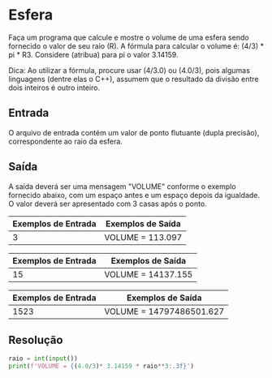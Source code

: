 # Esfera
Faça um programa que calcule e mostre o volume de uma esfera sendo fornecido o valor de seu raio (R). A fórmula para calcular o volume é: (4/3) * pi * R3. Considere (atribua) para pi o valor 3.14159.

Dica: Ao utilizar a fórmula, procure usar (4/3.0) ou (4.0/3), pois algumas linguagens (dentre elas o C++), assumem que o resultado da divisão entre dois inteiros é outro inteiro.

## Entrada
O arquivo de entrada contém um valor de ponto flutuante (dupla precisão), correspondente ao raio da esfera.

## Saída
A saída deverá ser uma mensagem "VOLUME" conforme o exemplo fornecido abaixo, com um espaço antes e um espaço depois da igualdade. O valor deverá ser apresentado com 3 casas após o ponto.

| Exemplos de Entrada |     Exemplos de Saída     |
|---------------------|---------------------------|
| 3                   | VOLUME = 113.097          |

| Exemplos de Entrada |     Exemplos de Saída     |
|---------------------|---------------------------|
| 15                  | VOLUME = 14137.155        |

| Exemplos de Entrada |     Exemplos de Saída     |
|---------------------|---------------------------|
| 1523                | VOLUME = 14797486501.627  |

## Resolução
```python
raio = int(input())
print(f'VOLUME = {(4.0/3)* 3.14159 * raio**3:.3f}')
```
